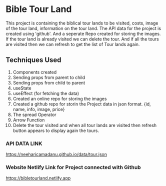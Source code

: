 # Bible Tour Land

This project is containing the biblical tour lands to be visited, costs, image of the tour land, information on the tour land. The API data for the project is created using 'github'. And a seperate Repo created for storing the images. If the tour land is already visited we can delete the tour. And if all the tours are visited then we can refresh to get the list of Tour lands again.

## Techniques Used

1. Components created
2. Sending props from parent to child
3. Sending props from child to parent
4. useState
5. useEffect (for fetching the data)
6. Created an online repo for storing the images
7. Created a github repo for storin the Project data in json format. {id, name, info, image, price}
8. The spread Operator
9. Arrow Function
10. Delete the tour visited and when all tour lands are visited then refresh button appears to display again the tours.

### API DATA LINK

https://neeharicamadanu.github.io/data/tour.json

### Website Netlify Link for Project connected with Github

https://bibletourland.netlify.app

